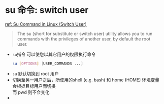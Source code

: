# su 命令: switch user  
[ref: Su Command in Linux (Switch User)](https://linuxize.com/post/su-command-in-linux/)  

> The su (short for substitute or switch user) utility allows you to run commands with the privileges of another user, by default the root user.  

- `su`指令 可以使您以其它用户的权限执行命令  
  ```bash
  su [OPTIONS] [USER_COMMANDS ...]
  ```
- `su` 默认切换到 root 用户  
- 切换至另一用户之后，所使用的shell (e.g. bash) 和 home (HOME) 环境变量会根据目标用户而切换  
  而 pwd 则不会变化  
- 


